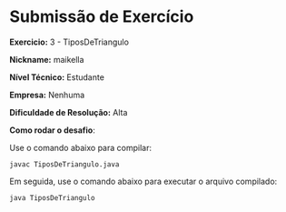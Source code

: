 ﻿# Submissão de Exercício

**Exercicio:** 3 - TiposDeTriangulo

**Nickname:** maikella

**Nível Técnico:** Estudante

**Empresa:** Nenhuma

**Dificuldade de Resolução:**  Alta

**Como rodar o desafio**:


Use o comando abaixo para compilar:
```
javac TiposDeTriangulo.java
```
Em seguida, use o comando abaixo para executar o arquivo compilado:
```
java TiposDeTriangulo
```
